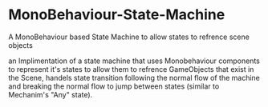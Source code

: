 # MonoBehaviour-State-Machine
 A MonoBehaviour based State Machine to allow states to refrence scene objects
 
 an Implimentation of a state machine that uses Monobehaviour components to represent it's states to allow them to refrence GameObjects that exist in the Scene,
 handels state transition following the normal flow of the machine and breaking the normal flow to jump between states (similar to Mechanim's "Any" state).
